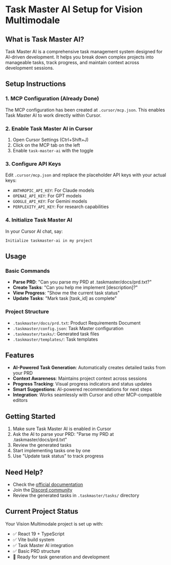 # Task Master AI Setup for Vision Multimodale

## What is Task Master AI?

Task Master AI is a comprehensive task management system designed for AI-driven development. It helps you break down complex projects into manageable tasks, track progress, and maintain context across development sessions.

## Setup Instructions

### 1. MCP Configuration (Already Done)

The MCP configuration has been created at `.cursor/mcp.json`. This enables Task Master AI to work directly within Cursor.

### 2. Enable Task Master AI in Cursor

1. Open Cursor Settings (Ctrl+Shift+J)
2. Click on the MCP tab on the left
3. Enable `task-master-ai` with the toggle

### 3. Configure API Keys

Edit `.cursor/mcp.json` and replace the placeholder API keys with your actual keys:

- `ANTHROPIC_API_KEY`: For Claude models
- `OPENAI_API_KEY`: For GPT models
- `GOOGLE_API_KEY`: For Gemini models
- `PERPLEXITY_API_KEY`: For research capabilities

### 4. Initialize Task Master AI

In your Cursor AI chat, say:

```
Initialize taskmaster-ai in my project
```

## Usage

### Basic Commands

- **Parse PRD**: "Can you parse my PRD at .taskmaster/docs/prd.txt?"
- **Create Tasks**: "Can you help me implement [description]?"
- **View Progress**: "Show me the current task status"
- **Update Tasks**: "Mark task [task_id] as complete"

### Project Structure

- `.taskmaster/docs/prd.txt`: Product Requirements Document
- `.taskmaster/config.json`: Task Master configuration
- `.taskmaster/tasks/`: Generated task files
- `.taskmaster/templates/`: Task templates

## Features

- **AI-Powered Task Generation**: Automatically creates detailed tasks from your PRD
- **Context Awareness**: Maintains project context across sessions
- **Progress Tracking**: Visual progress indicators and status updates
- **Smart Suggestions**: AI-powered recommendations for next steps
- **Integration**: Works seamlessly with Cursor and other MCP-compatible editors

## Getting Started

1. Make sure Task Master AI is enabled in Cursor
2. Ask the AI to parse your PRD: "Parse my PRD at .taskmaster/docs/prd.txt"
3. Review the generated tasks
4. Start implementing tasks one by one
5. Use "Update task status" to track progress

## Need Help?

- Check the [official documentation](https://docs.task-master.dev)
- Join the [Discord community](https://discord.gg/taskmasterai)
- Review the generated tasks in `.taskmaster/tasks/` directory

## Current Project Status

Your Vision Multimodale project is set up with:

- ✅ React 19 + TypeScript
- ✅ Vite build system
- ✅ Task Master AI integration
- ✅ Basic PRD structure
- 🔄 Ready for task generation and development





